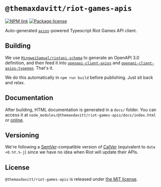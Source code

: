 # `@themaxdavitt/riot-games-apis`

[![NPM link](https://img.shields.io/npm/v/@themaxdavitt/riot-games-apis?style=flat-square)](https://npmjs.com/package/@themaxdavitt/riot-games-apis) [![Package license](https://img.shields.io/npm/l/@themaxdavitt/riot-games-apis?style=flat-square)](https://github.com/themaxdavitt/riot-games-apis/blob/main/LICENSE) 

Auto-generated [`axios`](https://www.npmjs.com/package/axios)-powered Typescript Riot Games API client.

## Building

We use [`MingweiSamuel/riotapi-schema`](https://github.com/MingweiSamuel/riotapi-schema) to generate an OpenAPI 3.0 definition, and then feed it into 
[`openapi-client-axios`](https://www.npmjs.com/package/openapi-client-axios) and [`openapi-client-axios-typegen`](https://www.npmjs.com/package/openapi-client-axios-typegen). That's it.

We do this automatically in `npm run build` before publishing. Just sit back and relax.

## Documentation

After building, HTML documentation is generated in a `docs/` folder. You can access it at `node_modules/@themaxdavitt/riot-games-apis/docs/index.html` or [online](https://themaxdavitt.github.io/game-apis/riot-games-apis/).

## Versioning

We're following a [SemVer](https://semver.org/)-compatible version of [CalVer](https://calver.org/) (equivalent to `date +0.%Y.%-j`) since we have no idea when Riot will update their APIs.

## License

`@themaxdavitt/riot-games-apis` is released under [the MIT license](LICENSE).
